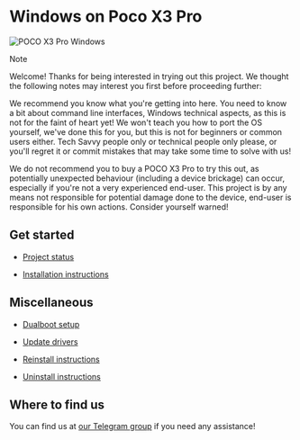 # Windows on Poco X3 Pro

![POCO X3 Pro Windows](https://github.com/user-attachments/assets/17ba0c91-3fa1-4d32-92cf-63249d23c235)

> [!NOTE]
> Welcome! Thanks for being interested in trying out this project. We thought the following notes may interest you first before proceeding further:
>
> We recommend you know what you're getting into here. You need to know a bit about command line interfaces, Windows technical aspects, as this is not for the faint of heart yet! We won't teach you how to port the OS yourself, we've done this for you, but this is not for beginners or common users either. Tech Savvy people only or technical people only please, or you'll regret it or commit mistakes that may take some time to solve with us!
>
> We do not recommend you to buy a POCO X3 Pro to try this out, as potentially unexpected behaviour (including a device brickage) can occur, especially if you're not a very experienced end-user. This project is by any means not responsible for potential damage done to the device, end-user is responsible for his own actions. Consider yourself warned!
> 

## Get started

- [Project status](/Status-en.md)

- [Installation instructions](en/installation-selection.md)

## Miscellaneous

- [Dualboot setup](en/3-dualboot.md)

- [Update drivers](en/update.md)

- [Reinstall instructions](en/reinstall.md)

- [Uninstall instructions](en/uninstall.md)

## Where to find us

You can find us at [our Telegram group](https://t.me/WaLoVayu) if you need any assistance!
